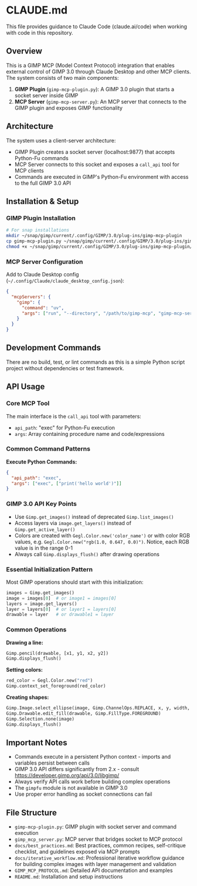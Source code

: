 # CLAUDE.md

This file provides guidance to Claude Code (claude.ai/code) when working with code in this repository.

## Overview

This is a GIMP MCP (Model Context Protocol) integration that enables external control of GIMP 3.0 through Claude Desktop and other MCP clients. The system consists of two main components:

1. **GIMP Plugin** (`gimp-mcp-plugin.py`): A GIMP 3.0 plugin that starts a socket server inside GIMP
2. **MCP Server** (`gimp-mcp-server.py`): An MCP server that connects to the GIMP plugin and exposes GIMP functionality

## Architecture

The system uses a client-server architecture:
- GIMP Plugin creates a socket server (localhost:9877) that accepts Python-Fu commands
- MCP Server connects to this socket and exposes a `call_api` tool for MCP clients
- Commands are executed in GIMP's Python-Fu environment with access to the full GIMP 3.0 API

## Installation & Setup

### GIMP Plugin Installation
```bash
# For snap installations
mkdir ~/snap/gimp/current/.config/GIMP/3.0/plug-ins/gimp-mcp-plugin
cp gimp-mcp-plugin.py ~/snap/gimp/current/.config/GIMP/3.0/plug-ins/gimp-mcp-plugin
chmod +x ~/snap/gimp/current/.config/GIMP/3.0/plug-ins/gimp-mcp-plugin/gimp-mcp-plugin.py
```

### MCP Server Configuration
Add to Claude Desktop config (`~/.config/Claude/claude_desktop_config.json`):
```json
{
  "mcpServers": {
    "gimp": {
      "command": "uv",
      "args": ["run", "--directory", "/path/to/gimp-mcp", "gimp-mcp-server.py"]
    }
  }
}
```

## Development Commands

There are no build, test, or lint commands as this is a simple Python script project without dependencies or test framework.

## API Usage

### Core MCP Tool
The main interface is the `call_api` tool with parameters:
- `api_path`: "exec" for Python-Fu execution
- `args`: Array containing procedure name and code/expressions

### Common Command Patterns

**Execute Python Commands:**
```json
{
  "api_path": "exec",
  "args": ["exec", ["print('hello world')"]]
}
```

### GIMP 3.0 API Key Points

- Use `Gimp.get_images()` instead of deprecated `Gimp.list_images()`
- Access layers via `image.get_layers()` instead of `Gimp.get_active_layer()`
- Colors are created with `Gegl.Color.new('color_name')`
  or with color RGB values, e.g. `Gegl.Color.new("rgb(1.0, 0.647, 0.0)")`. Notice, each RGB value is in the range 0-1
- Always call `Gimp.displays_flush()` after drawing operations

### Essential Initialization Pattern
Most GIMP operations should start with this initialization:
```python
images = Gimp.get_images()
image = images[0]  # or image1 = images[0]
layers = image.get_layers()
layer = layers[0]  # or layer1 = layers[0]
drawable = layer   # or drawable1 = layer
```

### Common Operations

**Drawing a line:**
```python
Gimp.pencil(drawable, [x1, y1, x2, y2])
Gimp.displays_flush()
```

**Setting colors:**
```python
red_color = Gegl.Color.new("red")
Gimp.context_set_foreground(red_color)
```

**Creating shapes:**
```python
Gimp.Image.select_ellipse(image, Gimp.ChannelOps.REPLACE, x, y, width, height)
Gimp.Drawable.edit_fill(drawable, Gimp.FillType.FOREGROUND)
Gimp.Selection.none(image)
Gimp.displays_flush()
```

## Important Notes

- Commands execute in a persistent Python context - imports and variables persist between calls
- GIMP 3.0 API differs significantly from 2.x - consult https://developer.gimp.org/api/3.0/libgimp/
- Always verify API calls work before building complex operations
- The `gimpfu` module is not available in GIMP 3.0
- Use proper error handling as socket connections can fail

## File Structure

- `gimp-mcp-plugin.py`: GIMP plugin with socket server and command execution
- `gimp_mcp_server.py`: MCP server that bridges socket to MCP protocol
- `docs/best_practices.md`: Best practices, common recipes, self-critique checklist, and guidelines exposed via MCP prompts
- `docs/iterative_workflow.md`: Professional iterative workflow guidance for building complex images with layer management and validation
- `GIMP_MCP_PROTOCOL.md`: Detailed API documentation and examples
- `README.md`: Installation and setup instructions
